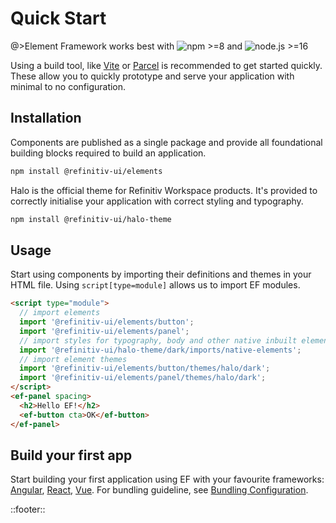 <!--
type: page
title: Element Framework
description: Welcome to Element Framework
location: ./quick-start
layout: default
-->

# Quick Start

@>Element Framework works best with ![npm >=8](https://img.shields.io/badge/npm-%3E=8-blue?labelColor=8C8C8C) and ![node.js >=16](https://img.shields.io/badge/node.js-%3E=16-blue?labelColor=8C8C8C)

Using a build tool, like [Vite](https://vitejs.dev) or [Parcel](https://parceljs.org/) is recommended to get started quickly. These allow you to quickly prototype and serve your application with minimal to no configuration.

## Installation

Components are published as a single package and provide all foundational building blocks required to build an application.

```bash
npm install @refinitiv-ui/elements
```

Halo is the official theme for Refinitiv Workspace products. It's provided to correctly initialise your application with correct styling and typography.

```bash
npm install @refinitiv-ui/halo-theme
```

## Usage

Start using components by importing their definitions and themes in your HTML file. Using `script[type=module]` allows us to import EF modules.

```html
<script type="module">
  // import elements
  import '@refinitiv-ui/elements/button';
  import '@refinitiv-ui/elements/panel';
  // import styles for typography, body and other native inbuilt elements.
  import '@refinitiv-ui/halo-theme/dark/imports/native-elements';
  // import element themes
  import '@refinitiv-ui/elements/button/themes/halo/dark';
  import '@refinitiv-ui/elements/panel/themes/halo/dark';
</script>
<ef-panel spacing>
  <h2>Hello EF!</h2>
  <ef-button cta>OK</ef-button>
</ef-panel>
```

## Build your first app

Start building your first application using EF with your favourite frameworks: [Angular](./tutorials/angular), [React](./tutorials/react), [Vue](./tutorials/vue). For bundling guideline, see [Bundling Configuration](./guides/bundling-configuration).

::footer::
